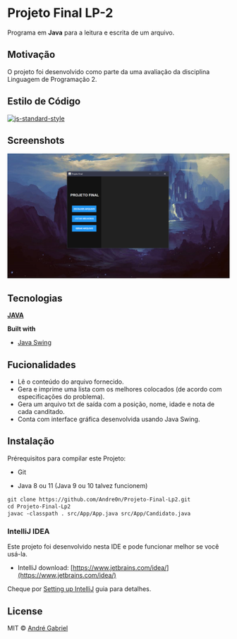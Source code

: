 # Projeto Final LP-2
Programa em **Java** para a leitura e escrita de um arquivo. 

## Motivação
 O projeto foi desenvolvido como parte da uma avaliação da disciplina Linguagem de Programação 2.

## Estilo de Código
[![js-standard-style](https://img.shields.io/badge/code%20style-standard-brightgreen.svg?style=flat)](https://github.com/feross/standard)

## Screenshots
<img src= "https://raw.githubusercontent.com/Andre0n/Projeto-Final-Lp2/main/scrrenshot.png">

## Tecnologias
[**JAVA**](https://www.java.com)

<b>Built with</b>
- [Java Swing](https://docs.oracle.com/javase/7/docs/api/javax/swing/package-summary.html)

## Fucionalidades
- Lê o conteúdo do arquivo fornecido.
- Gera e imprime uma lista com os melhores colocados (de acordo com especificações do problema).
- Gera um arquivo txt de saída com a posição, nome, idade e nota de cada canditado.
- Conta com interface gráfica desenvolvida usando Java Swing.

## Instalação
Prérequisitos para compilar este Projeto:
* Git

* Java 8 ou 11 (Java 9 ou 10 talvez funcionem)
```
git clone https://github.com/Andre0n/Projeto-Final-Lp2.git
cd Projeto-Final-Lp2
javac -classpath . src/App/App.java src/App/Candidato.java     
```
### IntelliJ IDEA

Este projeto foi desenvolvido nesta IDE e pode funcionar melhor se você usá-la.

* IntelliJ download: [https://www.jetbrains.com/idea/](https://www.jetbrains.com/idea/)

Cheque por [Setting up IntelliJ](https://confluence.jetbrains.com/pages/viewpage.action?pageId=54920165) guia  para detalhes.

## License

MIT © [André Gabriel]()